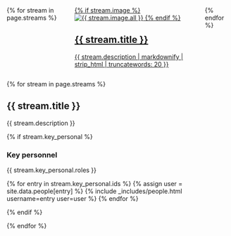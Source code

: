 <div class="columns is-multiline">
    {% for stream in page.streams %}
    <div class="column is-one-third">
        <a href="#{{ stream.title | slugify }}">
            <div class="card stream-card">
                <div class="card-content">
                    {% if stream.image %}
                    <img src="{{ stream.image.link }}" alt="{{ stream.image.all }}">
                    {% endif %}
                    <h2 class="title is-4">{{ stream.title }}</h2>
                    <p class="content" markdown=1>{{ stream.description | markdownify | strip_html | truncatewords: 20 }}</p>
                </div>
            </div>
        </a>
    </div>
  {% endfor %}
</div>

{% for stream in page.streams %}

## {{ stream.title }}

{{ stream.description }}

  {% if stream.key_personal %}
### Key personnel

{{ stream.key_personal.roles }}

<div class="people">
    {% for entry in stream.key_personal.ids %}
        {% assign user = site.data.people[entry] %}
        {% include _includes/people.html username=entry user=user %}
    {% endfor %}
</div>

  {% endif %}

{% endfor %}